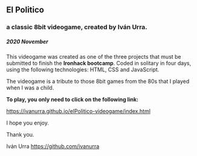 ## El Politico
### a classic 8bit videogame, created by Iván Urra.
##### 2020 November

This videogame was created as one of the three projects that must be submitted to finish the **Ironhack bootcamp**. Coded in solitary in four days, using the following technologies: HTML, CSS and JavaScript.

The videogame is a tribute to those 8bit games from the 80s that I played when I was a child.

**To play, you only need to click on the following link:**

https://ivanurra.github.io/elPolitico-videogame/index.html

I hope you enjoy.

Thank you.

Iván Urra
https://github.com/ivanurra